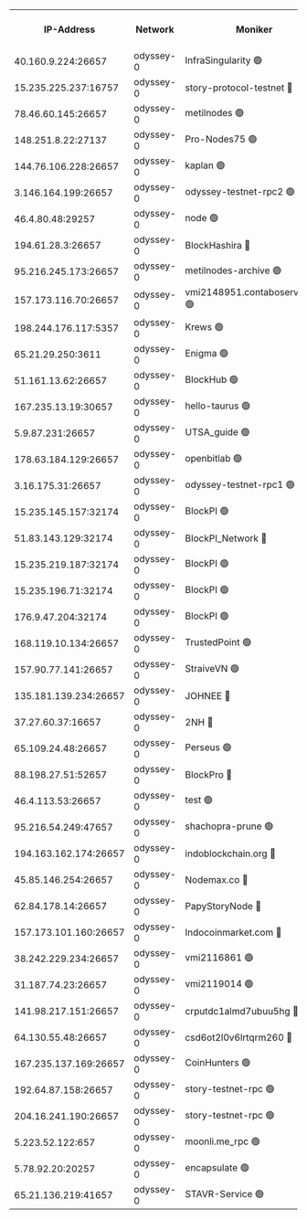 


<table><tr><th>IP-Address</th><th>Network</th><th>Moniker</th><th>Latest Block Height</th><th>Earliest Block Height</th><th>Catching Up</th><th>Tx Index</th><th>Voting Power</th><th>Version</th><th>Scan Time</th></tr><tr><td>40.160.9.224:26657</td><td>odyssey-0</td><td>InfraSingularity 🟢</td><td>1871719</td><td>1</td><td>False</td><td>off</td><td>0</td><td>0.38.9</td><td>2025-01-09T12:04:41.354625785UTC</td></tr><tr><td>15.235.225.237:16757</td><td>odyssey-0</td><td>story-protocol-testnet 🔴</td><td>1871723</td><td>1</td><td>False</td><td>off</td><td>3389152007</td><td>0.38.9</td><td>2025-01-09T12:04:55.354779977UTC</td></tr><tr><td>78.46.60.145:26657</td><td>odyssey-0</td><td>metilnodes 🟢</td><td>1871728</td><td>1</td><td>False</td><td>off</td><td>0</td><td>0.38.9</td><td>2025-01-09T12:05:13.528551094UTC</td></tr><tr><td>148.251.8.22:27137</td><td>odyssey-0</td><td>Pro-Nodes75 🟢</td><td>1871730</td><td>1</td><td>False</td><td>on</td><td>0</td><td>0.38.9</td><td>2025-01-09T12:05:22.539547934UTC</td></tr><tr><td>144.76.106.228:26657</td><td>odyssey-0</td><td>kaplan 🟢</td><td>1871736</td><td>1</td><td>False</td><td>off</td><td>0</td><td>0.38.9</td><td>2025-01-09T12:05:43.773570282UTC</td></tr><tr><td>3.146.164.199:26657</td><td>odyssey-0</td><td>odyssey-testnet-rpc2 🟢</td><td>1871736</td><td>1</td><td>False</td><td>off</td><td>0</td><td>0.38.9</td><td>2025-01-09T12:05:44.884574939UTC</td></tr><tr><td>46.4.80.48:29257</td><td>odyssey-0</td><td>node 🟢</td><td>1871738</td><td>1</td><td>False</td><td>on</td><td>0</td><td>0.38.9</td><td>2025-01-09T12:05:51.165593926UTC</td></tr><tr><td>194.61.28.3:26657</td><td>odyssey-0</td><td>BlockHashira 🔴</td><td>1871740</td><td>1</td><td>False</td><td>off</td><td>3565346000</td><td>0.38.9</td><td>2025-01-09T12:06:00.435881662UTC</td></tr><tr><td>95.216.245.173:26657</td><td>odyssey-0</td><td>metilnodes-archive 🟢</td><td>1871743</td><td>1</td><td>False</td><td>on</td><td>0</td><td>0.38.9</td><td>2025-01-09T12:06:09.737968619UTC</td></tr><tr><td>157.173.116.70:26657</td><td>odyssey-0</td><td>vmi2148951.contaboserver.net 🟢</td><td>1871747</td><td>1</td><td>False</td><td>off</td><td>0</td><td>0.38.9</td><td>2025-01-09T12:06:24.176970745UTC</td></tr><tr><td>198.244.176.117:5357</td><td>odyssey-0</td><td>Krews 🟢</td><td>1871749</td><td>1</td><td>False</td><td>off</td><td>0</td><td>0.38.9</td><td>2025-01-09T12:06:30.977045672UTC</td></tr><tr><td>65.21.29.250:3611</td><td>odyssey-0</td><td>Enigma 🟢</td><td>1871752</td><td>1</td><td>False</td><td>on</td><td>0</td><td>0.38.9</td><td>2025-01-09T12:06:47.649482373UTC</td></tr><tr><td>51.161.13.62:26657</td><td>odyssey-0</td><td>BlockHub 🟢</td><td>1871758</td><td>1</td><td>False</td><td>off</td><td>0</td><td>0.38.9</td><td>2025-01-09T12:07:09.602764028UTC</td></tr><tr><td>167.235.13.19:30657</td><td>odyssey-0</td><td>hello-taurus 🟢</td><td>1871758</td><td>1</td><td>False</td><td>on</td><td>0</td><td>0.38.9</td><td>2025-01-09T12:07:12.285134222UTC</td></tr><tr><td>5.9.87.231:26657</td><td>odyssey-0</td><td>UTSA_guide 🟢</td><td>1871759</td><td>1</td><td>False</td><td>on</td><td>0</td><td>0.38.9</td><td>2025-01-09T12:07:13.015784663UTC</td></tr><tr><td>178.63.184.129:26657</td><td>odyssey-0</td><td>openbitlab 🟢</td><td>1871767</td><td>1</td><td>False</td><td>on</td><td>0</td><td>0.38.9</td><td>2025-01-09T12:07:41.366621804UTC</td></tr><tr><td>3.16.175.31:26657</td><td>odyssey-0</td><td>odyssey-testnet-rpc1 🟢</td><td>1871768</td><td>1</td><td>False</td><td>off</td><td>0</td><td>0.38.9</td><td>2025-01-09T12:07:48.502572156UTC</td></tr><tr><td>15.235.145.157:32174</td><td>odyssey-0</td><td>BlockPI 🟢</td><td>1871723</td><td>109001</td><td>False</td><td>off</td><td>0</td><td>0.38.9</td><td>2025-01-09T12:04:56.769499555UTC</td></tr><tr><td>51.83.143.129:32174</td><td>odyssey-0</td><td>BlockPI_Network 🔴</td><td>1871738</td><td>109001</td><td>False</td><td>off</td><td>3901228013</td><td>0.38.9</td><td>2025-01-09T12:05:49.871062127UTC</td></tr><tr><td>15.235.219.187:32174</td><td>odyssey-0</td><td>BlockPI 🟢</td><td>1871746</td><td>109001</td><td>False</td><td>off</td><td>0</td><td>0.38.9</td><td>2025-01-09T12:06:19.481100324UTC</td></tr><tr><td>15.235.196.71:32174</td><td>odyssey-0</td><td>BlockPI 🟢</td><td>1871751</td><td>109001</td><td>False</td><td>off</td><td>0</td><td>0.38.9</td><td>2025-01-09T12:06:44.589113713UTC</td></tr><tr><td>176.9.47.204:32174</td><td>odyssey-0</td><td>BlockPI 🟢</td><td>1871756</td><td>109001</td><td>False</td><td>off</td><td>0</td><td>0.38.9</td><td>2025-01-09T12:07:01.351748082UTC</td></tr><tr><td>168.119.10.134:26657</td><td>odyssey-0</td><td>TrustedPoint 🟢</td><td>1871768</td><td>339001</td><td>False</td><td>off</td><td>0</td><td>0.38.9</td><td>2025-01-09T12:07:45.740926331UTC</td></tr><tr><td>157.90.77.141:26657</td><td>odyssey-0</td><td>StraiveVN 🟢</td><td>1871738</td><td>342001</td><td>False</td><td>off</td><td>0</td><td>0.38.9</td><td>2025-01-09T12:05:50.825389031UTC</td></tr><tr><td>135.181.139.234:26657</td><td>odyssey-0</td><td>JOHNEE 🔴</td><td>1871757</td><td>351001</td><td>False</td><td>on</td><td>3313377000</td><td>0.38.9</td><td>2025-01-09T12:07:06.912503222UTC</td></tr><tr><td>37.27.60.37:16657</td><td>odyssey-0</td><td>2NH 🔴</td><td>1871751</td><td>395001</td><td>False</td><td>off</td><td>4138756052</td><td>0.38.9</td><td>2025-01-09T12:06:39.497501984UTC</td></tr><tr><td>65.109.24.48:26657</td><td>odyssey-0</td><td>Perseus 🟢</td><td>1871753</td><td>431001</td><td>False</td><td>off</td><td>0</td><td>0.38.9</td><td>2025-01-09T12:06:50.069914340UTC</td></tr><tr><td>88.198.27.51:52657</td><td>odyssey-0</td><td>BlockPro 🔴</td><td>1871724</td><td>507001</td><td>False</td><td>off</td><td>3217120111</td><td>0.38.9</td><td>2025-01-09T12:04:57.781587238UTC</td></tr><tr><td>46.4.113.53:26657</td><td>odyssey-0</td><td>test 🟢</td><td>1871759</td><td>527001</td><td>False</td><td>off</td><td>0</td><td>0.38.9</td><td>2025-01-09T12:07:14.009127453UTC</td></tr><tr><td>95.216.54.249:47657</td><td>odyssey-0</td><td>shachopra-prune 🟢</td><td>1871755</td><td>531001</td><td>False</td><td>off</td><td>0</td><td>0.38.9</td><td>2025-01-09T12:06:58.617868987UTC</td></tr><tr><td>194.163.162.174:26657</td><td>odyssey-0</td><td>indoblockchain.org 🔴</td><td>1871720</td><td>1023001</td><td>False</td><td>off</td><td>3862277583</td><td>0.38.9</td><td>2025-01-09T12:04:43.370828913UTC</td></tr><tr><td>45.85.146.254:26657</td><td>odyssey-0</td><td>Nodemax.co 🔴</td><td>1871723</td><td>1023001</td><td>False</td><td>off</td><td>3786501800</td><td>0.38.9</td><td>2025-01-09T12:04:55.694531098UTC</td></tr><tr><td>62.84.178.14:26657</td><td>odyssey-0</td><td>PapyStoryNode 🔴</td><td>1871756</td><td>1023001</td><td>False</td><td>off</td><td>3817184008</td><td>0.38.9</td><td>2025-01-09T12:07:01.731878516UTC</td></tr><tr><td>157.173.101.160:26657</td><td>odyssey-0</td><td>Indocoinmarket.com 🔴</td><td>1871760</td><td>1023001</td><td>False</td><td>off</td><td>3344133577</td><td>0.38.9</td><td>2025-01-09T12:07:18.831107180UTC</td></tr><tr><td>38.242.229.234:26657</td><td>odyssey-0</td><td>vmi2116861 🟢</td><td>1616218</td><td>1140001</td><td>False</td><td>off</td><td>0</td><td>0.38.9</td><td>2025-01-09T12:05:55.610888247UTC</td></tr><tr><td>31.187.74.23:26657</td><td>odyssey-0</td><td>vmi2119014 🟢</td><td>1180904</td><td>1140001</td><td>False</td><td>off</td><td>0</td><td>0.38.9</td><td>2025-01-09T12:07:01.064368504UTC</td></tr><tr><td>141.98.217.151:26657</td><td>odyssey-0</td><td>crputdc1almd7ubuu5hg 🔴</td><td>1871740</td><td>1146001</td><td>False</td><td>off</td><td>4302993006</td><td>0.38.9</td><td>2025-01-09T12:05:58.034517118UTC</td></tr><tr><td>64.130.55.48:26657</td><td>odyssey-0</td><td>csd6ot2l0v6lrtqrm260 🔴</td><td>1871731</td><td>1149001</td><td>False</td><td>off</td><td>4103270000</td><td>0.38.9</td><td>2025-01-09T12:05:23.807737457UTC</td></tr><tr><td>167.235.137.169:26657</td><td>odyssey-0</td><td>CoinHunters 🟢</td><td>1871747</td><td>1547001</td><td>False</td><td>off</td><td>0</td><td>0.38.9</td><td>2025-01-09T12:06:24.464179333UTC</td></tr><tr><td>192.64.87.158:26657</td><td>odyssey-0</td><td>story-testnet-rpc 🟢</td><td>1871738</td><td>1629001</td><td>False</td><td>off</td><td>0</td><td>0.38.9</td><td>2025-01-09T12:05:50.534402618UTC</td></tr><tr><td>204.16.241.190:26657</td><td>odyssey-0</td><td>story-testnet-rpc 🟢</td><td>1871756</td><td>1629001</td><td>False</td><td>off</td><td>0</td><td>0.38.9</td><td>2025-01-09T12:07:02.426848538UTC</td></tr><tr><td>5.223.52.122:657</td><td>odyssey-0</td><td>moonli.me_rpc 🟢</td><td>1871762</td><td>1637001</td><td>False</td><td>off</td><td>0</td><td>0.38.9</td><td>2025-01-09T12:07:26.288267039UTC</td></tr><tr><td>5.78.92.20:20257</td><td>odyssey-0</td><td>encapsulate 🟢</td><td>1871720</td><td>1697001</td><td>False</td><td>off</td><td>0</td><td>0.38.9</td><td>2025-01-09T12:04:43.009663146UTC</td></tr><tr><td>65.21.136.219:41657</td><td>odyssey-0</td><td>STAVR-Service 🟢</td><td>1871735</td><td>1843001</td><td>False</td><td>on</td><td>0</td><td>0.38.9</td><td>2025-01-09T12:05:44.157798344UTC</td></tr></table>